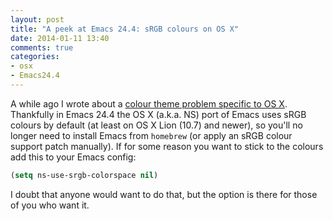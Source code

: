 ```yaml
---
layout: post
title: "A peek at Emacs 24.4: sRGB colours on OS X"
date: 2014-01-11 13:40
comments: true
categories:
- osx
- Emacs24.4
---
```


A while ago I wrote about a
[colour theme problem specific to OS X](http://emacsredux.com/blog/2013/08/21/color-themes-redux/).
Thankfully in Emacs 24.4 the OS X (a.k.a. NS) port of Emacs uses sRGB
colours by default (at least on OS X Lion (10.7) and newer), so you'll
no longer need to install Emacs from `homebrew` (or apply an sRGB
colour support patch manually). If for some reason you want to stick
to the colours add this to your Emacs config:

``` cl
(setq ns-use-srgb-colorspace nil)
```

I doubt that anyone would want to do that, but the option is there for those of you who want it.
